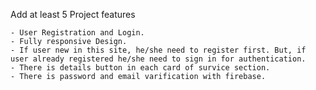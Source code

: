 Add at least 5 Project features

    - User Registration and Login.
    - Fully responsive Design.
    - If user new in this site, he/she need to register first. But, if user already registered he/she need to sign in for authentication.
    - There is details button in each card of survice section.
    - There is password and email varification with firebase.
